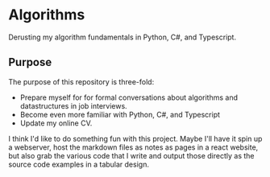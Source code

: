 # Algorithms
Derusting my algorithm fundamentals in Python, C#, and Typescript.

## Purpose
The purpose of this repository is three-fold:
- Prepare myself for for formal conversations about algorithms and datastructures in job interviews.
- Become even more familiar with Python, C#, and Typescript
- Update my online CV.


I think I'd like to do something fun with this project. Maybe I'll have it spin up a webserver, host the markdown files as notes as pages in a react website, but also grab the various code that I write and output those directly as the source code examples in a tabular design.